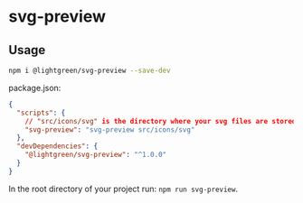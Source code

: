 # svg-preview

## Usage

```bash
npm i @lightgreen/svg-preview --save-dev
```

package.json:

```json
{
  "scripts": {
    // "src/icons/svg" is the directory where your svg files are stored
    "svg-preview": "svg-preview src/icons/svg"
  },
  "devDependencies": {
    "@lightgreen/svg-preview": "^1.0.0"
  }
}
```
In the root directory of your project run: `npm run svg-preview`.
